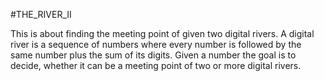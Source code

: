 #THE_RIVER_II

This is about finding the meeting point of given two digital rivers.
A digital river is a sequence of numbers where every number is followed by the same number plus the sum of its digits. 
Given a number the goal is to decide, whether it can be a meeting point of two or more digital rivers. 
